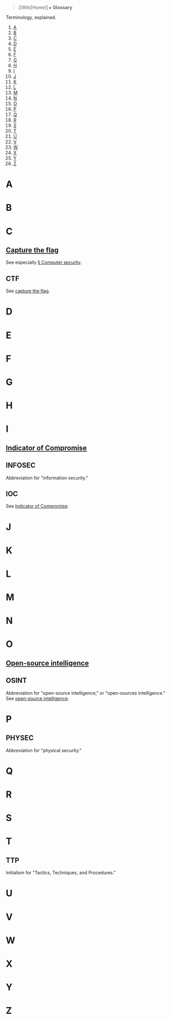 > [[Wiki|Home]] ▸ **Glossary**

Terminology, explained.

1. [A](#a)
1. [B](#b)
1. [C](#c)
1. [D](#d)
1. [E](#E)
1. [F](#f)
1. [G](#g)
1. [H](#h)
1. [I](#i)
1. [J](#j)
1. [K](#k)
1. [L](#l)
1. [M](#m)
1. [N](#n)
1. [O](#o)
1. [P](#p)
1. [Q](#q)
1. [R](#r)
1. [S](#s)
1. [T](#t)
1. [U](#u)
1. [V](#v)
1. [W](#w)
1. [X](#x)
1. [Y](#y)
1. [Z](#z)

# A

# B

# C

## [Capture the flag](https://en.wikipedia.org/wiki/Capture_the_flag)

See especially [§ Computer security](https://en.wikipedia.org/wiki/Capture_the_flag#Computer_security).

## CTF

See [capture the flag](#capture-the-flag).

# D

# E

# F

# G

# H

# I

## [Indicator of Compromise](https://en.wikipedia.org/wiki/Indicator_of_compromise)

## INFOSEC

Abbreviation for "information security."

## IOC

See [Indicator of Compromise](#indicator-of-compromise).

# J

# K

# L

# M

# N

# O

## [Open-source intelligence](https://en.wikipedia.org/wiki/Open-source_intelligence)

## OSINT

Abbreviation for "open-source intelligence," or "open-sources intelligence." See [open-source intelligence](#open-source-intelligence).

# P

## PHYSEC

Abbreviation for "physical security."

# Q

# R

# S

# T

## TTP

Initialism for "Tactics, Techniques, and Procedures."

# U

# V

# W

# X

# Y

# Z